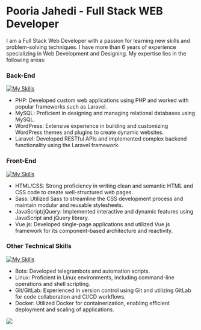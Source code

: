 # Pooria Jahedi - Full Stack WEB Developer

I am a Full Stack Web Developer with a passion for learning new skills and problem-solving techniques. I have more than 6 years of experience specializing in Web Development and Designing. My expertise lies in the following areas:

### Back-End
[![My Skills](https://skillicons.dev/icons?i=php,mysql,wordpress,laravel)](https://skillicons.dev)

- PHP: Developed custom web applications using PHP and worked with popular frameworks such as Laravel.
- MySQL: Proficient in designing and managing relational databases using MySQL.
- WordPress: Extensive experience in building and customizing WordPress themes and plugins to create dynamic websites.
- Laravel: Developed RESTful APIs and implemented complex backend functionality using the Laravel framework.

### Front-End
[![My Skills](https://skillicons.dev/icons?i=html,css,sass,javascript,jquery,vuejs)](https://skillicons.dev)

- HTML/CSS: Strong proficiency in writing clean and semantic HTML and CSS code to create well-structured web pages.
- Sass: Utilized Sass to streamline the CSS development process and maintain modular and reusable stylesheets.
- JavaScript/jQuery: Implemented interactive and dynamic features using JavaScript and jQuery library.
- Vue.js: Developed single-page applications and utilized Vue.js framework for its component-based architecture and reactivity.

### Other Technical Skills

[![My Skills](https://skillicons.dev/icons?i=bots,linux,git,gitlab,docker)](https://skillicons.dev)

- Bots: Developed telegrambots and automation scripts.
- Linux: Proficient in Linux environments, including command-line operations and shell scripting.
- Git/GitLab: Experienced in version control using Git and utilizing GitLab for code collaboration and CI/CD workflows.
- Docker: Utilized Docker for containerization, enabling efficient deployment and scaling of applications.

![](https://i.imgur.com/waxVImv.png)
